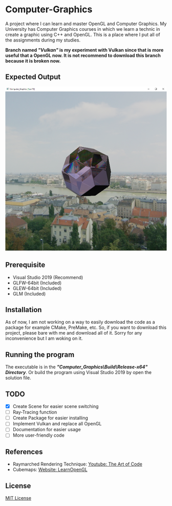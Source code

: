 # Computer-Graphics
A project where I can learn and master OpenGL and Computer Graphics.
My University has Computer Graphics courses in which we learn a technic in create a graphic using C++ and OpenGL. This is a place where I put all of the assignments during my studies.

**Branch named _"Vulkan"_ is my experiment with Vulkan since that is more useful that a OpenGL now. It is not recommend to download this branch because it is broken now.**

## Expected Output
![Result image](/Computer_Graphics/Resources/readme/ScreenshotRayMarched.png)

## Prerequisite
- Visual Studio 2019 (Recommend)
- GLFW-64bit (Included)
- GLEW-64bit (Included)
- GLM (Included) 

## Installation
As of now, I am not working on a way to easily download the code as a package for example CMake, PreMake, etc.
So, if you want to download this project, please bare with me and download all of it. Sorry for any inconvenience but I am woking on it.

## Running the program
The executable is in the ***"Computer_Graphics\Build\Release-x64" Directory***.
Or build the program using Visual Studio 2019 by open the solution file.

## TODO
- [x] Create Scene for easier scene switching
- [ ] Ray-Tracing function
- [ ] Create Package for easier installing
- [ ] Implement Vulkan and replace all OpenGL
- [ ] Documentation for easier usage
- [ ] More user-friendly code

## References
- Raymarched Rendering Technique: [Youtube: The Art of Code](https://www.youtube.com/playlist?list=PL55EZRXbeBIEYJ0cvSggwtMnl-d1N4Sob)
- Cubemaps: [Website: LearnOpenGL](https://learnopengl.com/Advanced-OpenGL/Cubemaps)

## License
[MIT License](https://choosealicense.com/licenses/mit/)
